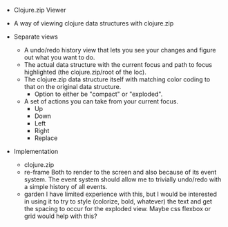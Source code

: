 - Clojure.zip Viewer

- A way of viewing clojure data structures with clojure.zip
- Separate views
    - A undo/redo history view that lets you see your changes and figure out what you want to do.
    - The actual data structure with the current focus and path to focus highlighted (the clojure.zip/root of the loc).
    - The clojure.zip data structure itself with matching color coding to that on the original data structure.
        - Option to either be "compact" or "exploded".
    - A set of actions you can take from your current focus.
        - Up
        - Down
        - Left
        - Right
        - Replace
- Implementation
    - clojure.zip
    - re-frame
Both to render to the screen and also because of its event system. The event system should allow me to trivially undo/redo with a simple history of all events.
    - garden
I have limited experience with this, but I would be interested in using it to try to style (colorize, bold, whatever) the text and get the spacing to occur for the exploded view. Maybe css flexbox or grid would help with this?
